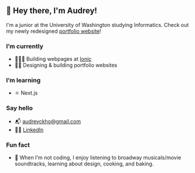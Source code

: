 ## 👋 Hey there, I'm Audrey!
I'm a junior at the University of Washington studying Informatics. Check out my newly redesigned [portfolio website](http://audrey-kho.github.io/)!

### I’m currently
- 👩🏻‍💻 Building webpages at [Ionic](https://ionic.io/)
- 👩‍🎨 Designing & building portfolio websites
<!-- - 🌱 ReThink @ UW: [SUB Initiative](https://www.subinitiative.com/) with an amazing team of student developers! -->

### I’m learning
- ⚛ Next.js

### Say hello
- 📬 [audreyckho@gmail.com](mailto:audreyckho@gmail.com)
- 👩‍🎓 [LinkedIn](https://www.linkedin.com/in/audrey-kho/)

### Fun fact
- 🍞 When I'm not coding, I enjoy listening to broadway musicals/movie soundtracks, learning about design, cooking, and baking.
